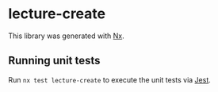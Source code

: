 # lecture-create

This library was generated with [Nx](https://nx.dev).

## Running unit tests

Run `nx test lecture-create` to execute the unit tests via [Jest](https://jestjs.io).

